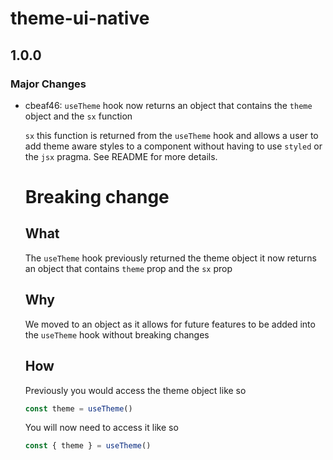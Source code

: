 # theme-ui-native

## 1.0.0
### Major Changes

- cbeaf46: `useTheme` hook now returns an object that contains the `theme` object and the `sx` function
  
  `sx` this function is returned from the `useTheme` hook and allows a user to add theme aware styles to a component without having to use `styled` or the `jsx` pragma. See README for more details.
  
  # Breaking change
  
  ## What
  
  The `useTheme` hook previously returned the theme object it now returns an object that contains `theme` prop and the `sx` prop
  
  ## Why
  
  We moved to an object as it allows for future features to be added into the `useTheme` hook without breaking changes
  
  ## How
  
  Previously you would access the theme object like so
  
  ```js
  const theme = useTheme()
  ```
  
  You will now need to access it like so
  
  ```js
  const { theme } = useTheme()
  ```
